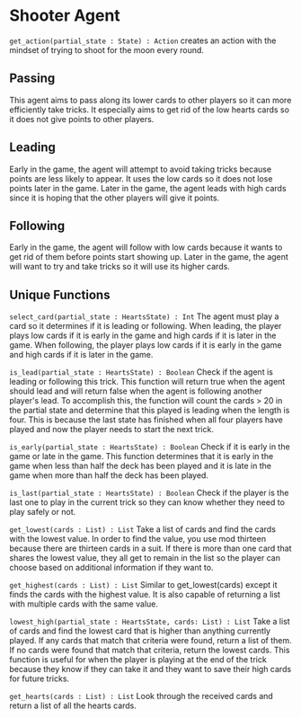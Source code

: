 # Shooter Agent
`get_action(partial_state : State) : Action` creates an action with the mindset of trying to shoot for the moon every round.

## Passing
This agent aims to pass along its lower cards to other players so it can more efficiently take tricks.
It especially aims to get rid of the low hearts cards so it does not give points to other players.

## Leading
Early in the game, the agent will attempt to avoid taking tricks because points are less likely to appear.
It uses the low cards so it does not lose points later in the game.
Later in the game, the agent leads with high cards since it is hoping that the other players will give it points.

## Following
Early in the game, the agent will follow with low cards because it wants to get rid of them before points start showing up.
Later in the game, the agent will want to try and take tricks so it will use its higher cards.

## Unique Functions
`select_card(partial_state : HeartsState) : Int` The agent must play a card so it determines if it is leading or following.
When leading, the player plays low cards if it is early in the game and high cards if it is later in the game.
When following, the player plays low cards if it is early in the game and high cards if it is later in the game.

`is_lead(partial_state : HeartsState) : Boolean` Check if the agent is leading or following this trick.
This function will return true when the agent should lead and will return false when the agent is following another player's lead.
To accomplish this, the function will count the cards > 20 in the partial state and determine that this played is leading when the
length is four.
This is because the last state has finished when all four players have played and now the player needs to start the next trick.

`is_early(partial_state : HeartsState) : Boolean` Check if it is early in the game or late in the game. This function determines
that it is early in the game when less than half the deck has been played and it is late in the game when more than half the deck
has been played.

`is_last(partial_state : HeartsState) : Boolean` Check if the player is the last one to play in the current trick so they can know
whether they need to play safely or not.

`get_lowest(cards : List) : List` Take a list of cards and find the cards with the lowest value.
In order to find the value, you use mod thirteen because there are thirteen cards in a suit.
If there is more than one card that shares the lowest value, they all get to remain in the list so the player can choose
based on additional information if they want to.

`get_highest(cards : List) : List` Similar to get_lowest(cards) except it finds the cards with the highest value.
It is also capable of returning a list with multiple cards with the same value.

`lowest_high(partial_state : HeartsState, cards: List) : List` Take a list of cards and find the lowest card that is higher than
anything currently played.
If any cards that match that criteria were found, return a list of them.
If no cards were found that match that criteria, return the lowest cards.
This function is useful for when the player is playing at the end of the trick because they know if they can take it and they want
to save their high cards for future tricks.

`get_hearts(cards : List) : List` Look through the received cards and return a list of all the hearts cards.
